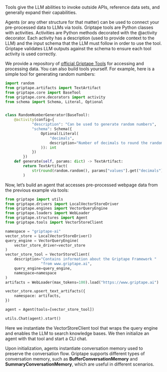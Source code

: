 Tools give the LLM abilities to invoke outside APIs, reference data sets, and generally expand their capabilities.

Agents (or any other structure for that matter) can be used to connect your pre-processed data to LLMs via tools. Griptape tools are Python classes with activities. Activities are Python methods decorated with the @activity decorator. Each activity has a description (used to provide context to the LLM) and the input schema that the LLM must follow in order to use the tool. Griptape validates LLM outputs against the schema to ensure each tool activity is used correctly.

We provide a repository of [official Griptape Tools](https://github.com/griptape-ai/griptape-tools) for accessing and processing data. You can also build tools yourself. For example, here is a simple tool for generating random numbers:

```python
import random
from griptape.artifacts import TextArtifact
from griptape.core import BaseTool
from griptape.core.decorators import activity
from schema import Schema, Literal, Optional


class RandomNumberGenerator(BaseTool):
    @activity(config={
            "description": "Can be used to generate random numbers",
            "schema": Schema({
                Optional(Literal(
                    "decimals",
                    description="Number of decimals to round the random number to"
                )): int
            })
        })
    def generate(self, params: dict) -> TextArtifact:
        return TextArtifact(
            str(round(random.random(), params["values"].get("decimals")))
        )
```

Now, let’s build an agent that accesses pre-processed webpage data from the previous example via tools:
```python
from griptape import utils
from griptape.drivers import LocalVectorStoreDriver
from griptape.engines import VectorQueryEngine
from griptape.loaders import WebLoader
from griptape.structures import Agent
from griptape.tools import VectorStoreClient

namespace = "griptape-ai"
vector_store = LocalVectorStoreDriver()
query_engine = VectorQueryEngine(
    vector_store_driver=vector_store
)
vector_store_tool = VectorStoreClient(
    description="Contains information about the Griptape Framework "
                "from www.griptape.ai",
    query_engine=query_engine,
    namespace=namespace
)
artifacts = WebLoader(max_tokens=100).load("https://www.griptape.ai")

vector_store.upsert_text_artifacts({
    namespace: artifacts,
})

agent = Agent(tools=[vector_store_tool])

utils.Chat(agent).start()
```
Here we instantiate the VectorStoreClient tool that wraps the query engine and enables the LLM to search knowledge bases. We then initialize an agent with that tool and start a CLI chat.

Upon initialization, agents instantiate conversation memory[](../griptape-framework/structures/conversation-memory.md) used to preserve the conversation flow. Griptape supports different types of conversation memory, such as **BufferConversationMemory** and **SummaryConversationMemory**, which are useful in different scenarios.

